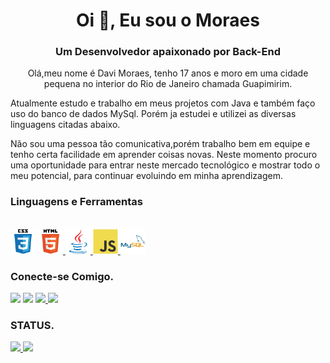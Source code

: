<h1 align="center">Oi 👋, Eu sou o Moraes</h1>
<h3 align="center">Um Desenvolvedor apaixonado por Back-End</h3>
<p align="center">Olá,meu nome é Davi Moraes, tenho 17 anos e moro em uma cidade pequena no interior do Rio de Janeiro chamada Guapimirim.
  
  
  Atualmente estudo e trabalho em meus projetos com Java e também faço uso do banco de dados MySql. Porém ja estudei e utilizei as diversas linguagens citadas abaixo.
  
 
Não sou uma pessoa tão comunicativa,porém trabalho bem em equipe e tenho certa facilidade em aprender coisas novas. Neste momento procuro uma oportunidade para entrar neste mercado tecnológico e mostrar todo o meu potencial, para continuar evoluindo em minha aprendizagem.</p>
    
### Linguagens e Ferramentas    
<div style="display: inline_block"><br>
   <img src="https://raw.githubusercontent.com/devicons/devicon/master/icons/css3/css3-original-wordmark.svg" alt="css3" width="40" height="40"/> </a> <a href="https://www.w3.org/html/" target="_blank" rel="noreferrer"> <img src="https://raw.githubusercontent.com/devicons/devicon/master/icons/html5/html5-original-wordmark.svg" alt="html5" width="40" height="40"/> </a> <a href="https://www.java.com" target="_blank" rel="noreferrer"> <img src="https://raw.githubusercontent.com/devicons/devicon/master/icons/java/java-original.svg" alt="java" width="40" height="40"/> </a> <a href="https://developer.mozilla.org/en-US/docs/Web/JavaScript" target="_blank" rel="noreferrer"> <img src="https://raw.githubusercontent.com/devicons/devicon/master/icons/javascript/javascript-original.svg" alt="javascript" width="40" height="40"/> </a> <a href="https://www.mysql.com/" target="_blank" rel="noreferrer"> <img src="https://raw.githubusercontent.com/devicons/devicon/master/icons/mysql/mysql-original-wordmark.svg" alt="mysql" width="40" height="40"/> </a> 
</div>
 
 ### Conecte-se Comigo.
 
<div> 
  <a href="https://instagram.com/moraesskkj" target="_blank"><img src="https://img.shields.io/badge/-Instagram-%23E4405F?style=for-the-badge&logo=instagram&logoColor=white" target="_blank"></a>
 	<a href="https://www.twitch.tv/mooraeskkj" target="_blank"><img src="https://img.shields.io/badge/Twitch-9146FF?style=for-the-badge&logo=twitch&logoColor=white" target="_blank"></a>
  <a href = "mailto:mooraesz123@gmail.com"><img src="https://img.shields.io/badge/-Gmail-%23333?style=for-the-badge&logo=gmail&logoColor=white" target="_blank"> </a>
  <a href="https://www.linkedin.com/in/david1moraes/ target="_blank"> <img src="https://img.shields.io/badge/-LinkedIn-%230077B5?style=for-the-badge&logo=linkedin&logoColor="white" target="_blan"></a> 
  
</div> 

### STATUS.
<div>
  <a href="https://www.linkedin.com/in/david1moraes/">
  <img height="150em" src="https://github-readme-stats.vercel.app/api/top-langs/?username=moraeskkj&layout=compact&langs_count=16&theme=dark"/>
  <img height="150em" src="https://github-readme-stats.vercel.app/api?username=moraeskkj&show_icons=true&theme=chartreuse-dark&include_all_commits=true&count_private=false"/>
<div/>  


